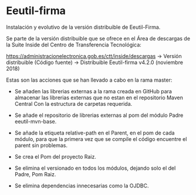# Eeutil-firma
Instalación y evolutivo de la versión distribuible de Eeutil-Firma.

Se parte de la versión distribuible que se ofrece en el Área de descargas de la Suite Inside del Centro de Transferencia Tecnológica:

https://administracionelectronica.gob.es/ctt/inside/descargas -> Versión distribuible (Código fuente) -> Distribuible Eeutil-firma v4.2.0 (noviembre 2018)

Estas son las acciones que se han llevado a cabo en la rama master:
- Se añaden las librerias externas a la rama creada en GitHub para almacenar las librerias externas que no estan en el repositorio Maven Central Con la estructura de carpetas requerida.

- Se añade el repositorio de librerias externas al pom del módulo Padre eeutil-mvn-base.
- Se añade la etiqueta relative-path en el Parent, en el pom de cada módulo, para que la primera vez que se compile el código encuentre el parent sin problemas.
- Se crea el Pom del proyecto Raiz.
- Se elimina el versionado en todos los módulos, dejando solo el del Padre, Pom Raiz.
- Se elimina dependencias innecesarias como la OJDBC.

